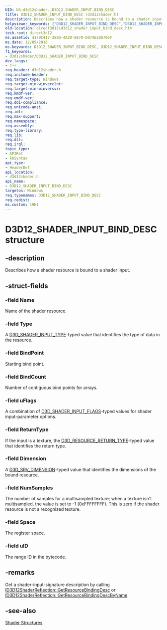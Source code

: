 ```yaml
---
UID: NS:d3d12shader._D3D12_SHADER_INPUT_BIND_DESC
title: D3D12_SHADER_INPUT_BIND_DESC (d3d12shader.h)
description: Describes how a shader resource is bound to a shader input.
helpviewer_keywords: ["D3D12_SHADER_INPUT_BIND_DESC","D3D12_SHADER_INPUT_BIND_DESC structure","d3d12shader/D3D12_SHADER_INPUT_BIND_DESC","direct3d12.d3d12_shader_input_bind_desc"]
old-location: direct3d12\d3d12_shader_input_bind_desc.htm
tech.root: direct3d12
ms.assetid: 4179C417-388D-4A20-8878-D074E20A706F
ms.date: 12/05/2018
ms.keywords: D3D12_SHADER_INPUT_BIND_DESC, D3D12_SHADER_INPUT_BIND_DESC structure, d3d12shader/D3D12_SHADER_INPUT_BIND_DESC, direct3d12.d3d12_shader_input_bind_desc
f1_keywords:
- d3d12shader/D3D12_SHADER_INPUT_BIND_DESC
dev_langs:
- c++
req.header: d3d12shader.h
req.include-header: 
req.target-type: Windows
req.target-min-winverclnt: 
req.target-min-winversvr: 
req.kmdf-ver: 
req.umdf-ver: 
req.ddi-compliance: 
req.unicode-ansi: 
req.idl: 
req.max-support: 
req.namespace: 
req.assembly: 
req.type-library: 
req.lib: 
req.dll: 
req.irql: 
topic_type:
- APIRef
- kbSyntax
api_type:
- HeaderDef
api_location:
- d3d12shader.h
api_name:
- D3D12_SHADER_INPUT_BIND_DESC
targetos: Windows
req.typenames: D3D12_SHADER_INPUT_BIND_DESC
req.redist: 
ms.custom: 19H1
---
```


# D3D12_SHADER_INPUT_BIND_DESC structure


## -description


Describes how a shader resource is bound to a shader input.
        


## -struct-fields




### -field Name

Name of the shader resource.
          


### -field Type

A <a href="https://docs.microsoft.com/windows/desktop/api/d3dcommon/ne-d3dcommon-d3d_shader_input_type">D3D_SHADER_INPUT_TYPE</a>-typed value that identifies the type of data in the resource.
          


### -field BindPoint

Starting bind point.
          


### -field BindCount

Number of contiguous bind points for arrays.
          


### -field uFlags

A combination of <a href="https://docs.microsoft.com/windows/desktop/api/d3dcommon/ne-d3dcommon-d3d_shader_input_flags">D3D_SHADER_INPUT_FLAGS</a>-typed values for shader input-parameter options.
          


### -field ReturnType

If the input is a texture, the <a href="https://docs.microsoft.com/windows/desktop/api/d3dcommon/ne-d3dcommon-d3d_resource_return_type">D3D_RESOURCE_RETURN_TYPE</a>-typed value that identifies the return type.
          


### -field Dimension

A <a href="https://docs.microsoft.com/windows/desktop/api/d3dcommon/ne-d3dcommon-d3d_srv_dimension">D3D_SRV_DIMENSION</a>-typed value that identifies the dimensions of the bound resource.
          


### -field NumSamples

The number of samples for a multisampled texture; when a texture isn't multisampled, the value is set to -1 (0xFFFFFFFF).
            This is zero if the shader resource is not a recognized texture.
          


### -field Space

The register space.
          


### -field uID

The range ID in the bytecode.
          


## -remarks



Get a shader-input-signature description by calling <a href="https://docs.microsoft.com/windows/desktop/api/d3d12shader/nf-d3d12shader-id3d12shaderreflection-getresourcebindingdesc">ID3D12ShaderReflection::GetResourceBindingDesc</a> or <a href="https://docs.microsoft.com/windows/desktop/api/d3d12shader/nf-d3d12shader-id3d12shaderreflection-getresourcebindingdescbyname">ID3D12ShaderReflection::GetResourceBindingDescByName</a>.
      




## -see-also




<a href="https://docs.microsoft.com/windows/desktop/direct3d12/d3d12-graphics-reference-shader-structures">Shader Structures</a>
 

 

